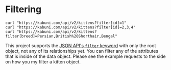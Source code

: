 # Filtering

```shell
curl "https://kabuni.com/api/v2/kittens?filter[id]=1"
curl "https://kabuni.com/api/v2/kittens?filter[id]=2,3,4"
curl "https://kabuni.com/api/v2/kittens?filter[breed]=Persian,British%20Shorthair,Bengal"
```

This project supports the [JSON API's `filter` keyword](http://jsonapi.org/format/#fetching-filtering) with only the root object, not any of its relationships yet.
You can filter any of the attributes that is inside of the data object.
Please see the example requests to the side on how you my filter a kitten object.
